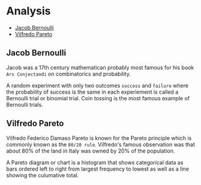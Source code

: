 # Analysis

- [Jacob Bernoulli](#jacob-bernoulli)
- [Vilfredo Pareto](#vilfredo-pareto)

## Jacob Bernoulli

Jacob was a 17th century mathematican probably most famous for his book `Ars Conjectandi` on combinatorics and probability.

A random experiment with only two outcomes `success` and `failure` where the probability of success is the same in each experiement
is called a Bernoulli trial or binomial trial. Coin tossing is the most famous example of Bernoulli trials.

## Vilfredo Pareto

Vilfredo Federico Damaso Pareto is known for the Pareto principle which is commonly known as the `80/20 rule`.
Vilfredo's famous observation was that about 80% of the land in Italy was owned by 20% of the population.

A Pareto diagram or chart is a histogram that shows categorical data as bars ordered left to right from largest
frequency to lowest as well as a line showing the culumative total.
